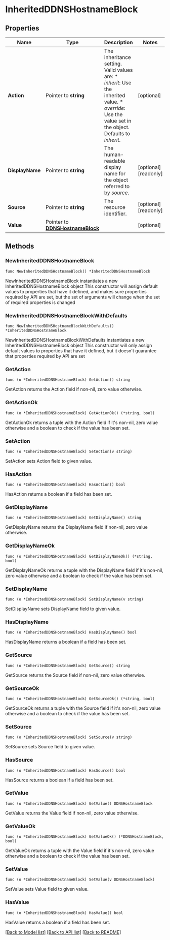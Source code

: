 # InheritedDDNSHostnameBlock

## Properties

Name | Type | Description | Notes
------------ | ------------- | ------------- | -------------
**Action** | Pointer to **string** | The inheritance setting.  Valid values are: * _inherit_: Use the inherited value. * _override_: Use the value set in the object.  Defaults to _inherit_. | [optional] 
**DisplayName** | Pointer to **string** | The human-readable display name for the object referred to by _source_. | [optional] [readonly] 
**Source** | Pointer to **string** | The resource identifier. | [optional] [readonly] 
**Value** | Pointer to [**DDNSHostnameBlock**](DDNSHostnameBlock.md) |  | [optional] 

## Methods

### NewInheritedDDNSHostnameBlock

`func NewInheritedDDNSHostnameBlock() *InheritedDDNSHostnameBlock`

NewInheritedDDNSHostnameBlock instantiates a new InheritedDDNSHostnameBlock object
This constructor will assign default values to properties that have it defined,
and makes sure properties required by API are set, but the set of arguments
will change when the set of required properties is changed

### NewInheritedDDNSHostnameBlockWithDefaults

`func NewInheritedDDNSHostnameBlockWithDefaults() *InheritedDDNSHostnameBlock`

NewInheritedDDNSHostnameBlockWithDefaults instantiates a new InheritedDDNSHostnameBlock object
This constructor will only assign default values to properties that have it defined,
but it doesn't guarantee that properties required by API are set

### GetAction

`func (o *InheritedDDNSHostnameBlock) GetAction() string`

GetAction returns the Action field if non-nil, zero value otherwise.

### GetActionOk

`func (o *InheritedDDNSHostnameBlock) GetActionOk() (*string, bool)`

GetActionOk returns a tuple with the Action field if it's non-nil, zero value otherwise
and a boolean to check if the value has been set.

### SetAction

`func (o *InheritedDDNSHostnameBlock) SetAction(v string)`

SetAction sets Action field to given value.

### HasAction

`func (o *InheritedDDNSHostnameBlock) HasAction() bool`

HasAction returns a boolean if a field has been set.

### GetDisplayName

`func (o *InheritedDDNSHostnameBlock) GetDisplayName() string`

GetDisplayName returns the DisplayName field if non-nil, zero value otherwise.

### GetDisplayNameOk

`func (o *InheritedDDNSHostnameBlock) GetDisplayNameOk() (*string, bool)`

GetDisplayNameOk returns a tuple with the DisplayName field if it's non-nil, zero value otherwise
and a boolean to check if the value has been set.

### SetDisplayName

`func (o *InheritedDDNSHostnameBlock) SetDisplayName(v string)`

SetDisplayName sets DisplayName field to given value.

### HasDisplayName

`func (o *InheritedDDNSHostnameBlock) HasDisplayName() bool`

HasDisplayName returns a boolean if a field has been set.

### GetSource

`func (o *InheritedDDNSHostnameBlock) GetSource() string`

GetSource returns the Source field if non-nil, zero value otherwise.

### GetSourceOk

`func (o *InheritedDDNSHostnameBlock) GetSourceOk() (*string, bool)`

GetSourceOk returns a tuple with the Source field if it's non-nil, zero value otherwise
and a boolean to check if the value has been set.

### SetSource

`func (o *InheritedDDNSHostnameBlock) SetSource(v string)`

SetSource sets Source field to given value.

### HasSource

`func (o *InheritedDDNSHostnameBlock) HasSource() bool`

HasSource returns a boolean if a field has been set.

### GetValue

`func (o *InheritedDDNSHostnameBlock) GetValue() DDNSHostnameBlock`

GetValue returns the Value field if non-nil, zero value otherwise.

### GetValueOk

`func (o *InheritedDDNSHostnameBlock) GetValueOk() (*DDNSHostnameBlock, bool)`

GetValueOk returns a tuple with the Value field if it's non-nil, zero value otherwise
and a boolean to check if the value has been set.

### SetValue

`func (o *InheritedDDNSHostnameBlock) SetValue(v DDNSHostnameBlock)`

SetValue sets Value field to given value.

### HasValue

`func (o *InheritedDDNSHostnameBlock) HasValue() bool`

HasValue returns a boolean if a field has been set.


[[Back to Model list]](../README.md#documentation-for-models) [[Back to API list]](../README.md#documentation-for-api-endpoints) [[Back to README]](../README.md)


